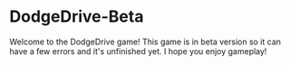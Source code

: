 # DodgeDrive-Beta
Welcome to the DodgeDrive game! This game is in beta version so it can have a few errors and it's unfinished yet. I hope you enjoy gameplay!
